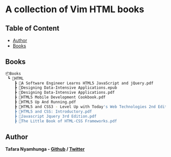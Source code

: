# A collection of Vim HTML books

## Table of Content

* [Author](#author)
* [Books](#books)

## Books

```bash
📦Books
 ┗ 📂HTML
    ┣ 📜A Software Engineer Learns HTML5 JavaScript and jQuery.pdf
    ┣ 📜Designing Data-Intensive Applications.epub
    ┣ 📜Designing Data-Intensive Applications.pdf
    ┣ 📜HTML5 Mobile Development Cookbook.pdf
    ┣ 📜HTML5 Up And Running.pdf
    ┣ 📜HTML5 and CSS3 - Level Up with Today's Web Technologies 2nd Edition.pdf
    ┣ 📜HTML5 and CSS: Introductory.pdf
    ┣ 📜Javascript Jquery 3rd Edition.pdf
    ┣ 📜The Little Book of HTML-CSS Frameworks.pdf
```

## Author

**Tafara Nyamhunga  - [Github](https://github.com/tafara-n) / [Twitter](https://twitter.com/tafaranyamhunga)**

